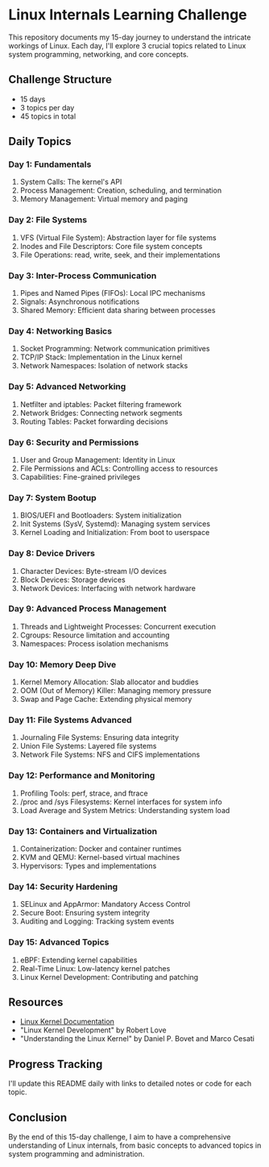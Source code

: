 # Linux Internals Learning Challenge

This repository documents my 15-day journey to understand the intricate workings of Linux. Each day, I'll explore 3 crucial topics related to Linux system programming, networking, and core concepts.

## Challenge Structure

- 15 days
- 3 topics per day
- 45 topics in total

## Daily Topics

### Day 1: Fundamentals
1. System Calls: The kernel's API
2. Process Management: Creation, scheduling, and termination
3. Memory Management: Virtual memory and paging

### Day 2: File Systems
1. VFS (Virtual File System): Abstraction layer for file systems
2. Inodes and File Descriptors: Core file system concepts
3. File Operations: read, write, seek, and their implementations

### Day 3: Inter-Process Communication
1. Pipes and Named Pipes (FIFOs): Local IPC mechanisms
2. Signals: Asynchronous notifications
3. Shared Memory: Efficient data sharing between processes

### Day 4: Networking Basics
1. Socket Programming: Network communication primitives
2. TCP/IP Stack: Implementation in the Linux kernel
3. Network Namespaces: Isolation of network stacks

### Day 5: Advanced Networking
1. Netfilter and iptables: Packet filtering framework
2. Network Bridges: Connecting network segments
3. Routing Tables: Packet forwarding decisions

### Day 6: Security and Permissions
1. User and Group Management: Identity in Linux
2. File Permissions and ACLs: Controlling access to resources
3. Capabilities: Fine-grained privileges

### Day 7: System Bootup
1. BIOS/UEFI and Bootloaders: System initialization
2. Init Systems (SysV, Systemd): Managing system services
3. Kernel Loading and Initialization: From boot to userspace

### Day 8: Device Drivers
1. Character Devices: Byte-stream I/O devices
2. Block Devices: Storage devices
3. Network Devices: Interfacing with network hardware

### Day 9: Advanced Process Management
1. Threads and Lightweight Processes: Concurrent execution
2. Cgroups: Resource limitation and accounting
3. Namespaces: Process isolation mechanisms

### Day 10: Memory Deep Dive
1. Kernel Memory Allocation: Slab allocator and buddies
2. OOM (Out of Memory) Killer: Managing memory pressure
3. Swap and Page Cache: Extending physical memory

### Day 11: File Systems Advanced
1. Journaling File Systems: Ensuring data integrity
2. Union File Systems: Layered file systems
3. Network File Systems: NFS and CIFS implementations

### Day 12: Performance and Monitoring
1. Profiling Tools: perf, strace, and ftrace
2. /proc and /sys Filesystems: Kernel interfaces for system info
3. Load Average and System Metrics: Understanding system load

### Day 13: Containers and Virtualization
1. Containerization: Docker and container runtimes
2. KVM and QEMU: Kernel-based virtual machines
3. Hypervisors: Types and implementations

### Day 14: Security Hardening
1. SELinux and AppArmor: Mandatory Access Control
2. Secure Boot: Ensuring system integrity
3. Auditing and Logging: Tracking system events

### Day 15: Advanced Topics
1. eBPF: Extending kernel capabilities
2. Real-Time Linux: Low-latency kernel patches
3. Linux Kernel Development: Contributing and patching

## Resources
- [Linux Kernel Documentation](https://www.kernel.org/doc/html/latest/)
- "Linux Kernel Development" by Robert Love
- "Understanding the Linux Kernel" by Daniel P. Bovet and Marco Cesati

## Progress Tracking
I'll update this README daily with links to detailed notes or code for each topic.

## Conclusion
By the end of this 15-day challenge, I aim to have a comprehensive understanding of Linux internals, from basic concepts to advanced topics in system programming and administration.
